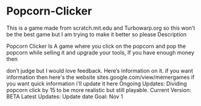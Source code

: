 # Popcorn-Clicker
This is a game made from scratch.mit.edu and Turbowarp.org so this won’t be the best game but I am trying to make it better so please
Description

Popcorn Clicker Is A game where you click on the popcorn and pop the popcorn while selling it and upgrade your tools, If you have enough money then 

don’t judge but I would love feedback. Here’s information on it. if you want information then here's the website
sites.google.com/view/memergames
if you want quick information i'll update it here
Ongoing Updates: Dividing popcorn click by 15 to be more realistic but still playable.
Current Version: BETA
Latest Updates:
Update date Goal: Nov 1
